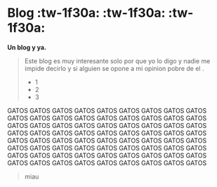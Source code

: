 # Blog :tw-1f30a: :tw-1f30a: :tw-1f30a:
**Un blog y ya.** 
>Este blog es muy interesante solo por que yo lo digo y nadie me impide decirlo y si alguien se opone a mi opinion pobre de el .
> - 1
> - 2
> - 3

GATOS GATOS GATOS GATOS GATOS GATOS GATOS GATOS GATOS
GATOS GATOS GATOS GATOS GATOS GATOS GATOS GATOS GATOS
GATOS GATOS GATOS GATOS GATOS GATOS GATOS GATOS GATOS
GATOS GATOS GATOS GATOS GATOS GATOS GATOS GATOS GATOS
GATOS GATOS GATOS GATOS GATOS GATOS GATOS GATOS GATOS
GATOS GATOS GATOS GATOS GATOS GATOS GATOS GATOS GATOS
GATOS GATOS GATOS GATOS GATOS GATOS GATOS GATOS GATOS
GATOS GATOS GATOS GATOS GATOS GATOS GATOS GATOS GATOS 
> miau
